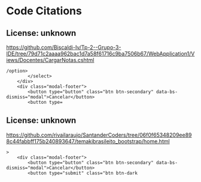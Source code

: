 # Code Citations

## License: unknown
https://github.com/Biscaldi-Iv/Tp-2--Grupo-3-IDE/tree/79d71c2aaaa962bac1d7a58f61716c9ba7506b67/WebApplication1/Views/Docentes/CargarNotas.cshtml

```
/option>
        </select>
    </div>
    <div class="modal-footer">
        <button type="button" class="btn btn-secondary" data-bs-dismiss="modal">Cancelar</button>
        <button type=
```


## License: unknown
https://github.com/rivailaraujo/SantanderCoders/tree/06f0f65348209ee898c44fabbff175b240893647/temakibrasileito_bootstrap/home.html

```
>
    <div class="modal-footer">
        <button type="button" class="btn btn-secondary" data-bs-dismiss="modal">Cancelar</button>
        <button type="submit" class="btn btn-dark
```

